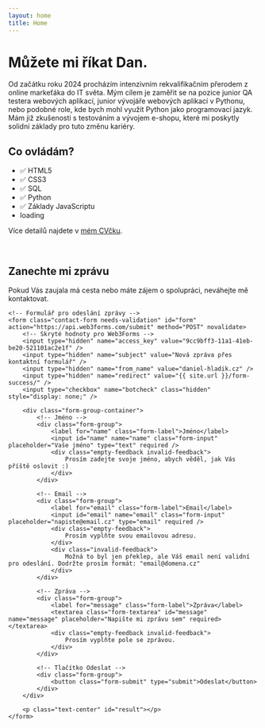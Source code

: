 ```yaml
---
layout: home
title: Home
---
```



# Můžete mi říkat Dan.
Od začátku roku 2024 procházím intenzivním rekvalifikačním přerodem z online markeťáka do IT světa. Mým cílem je zaměřit se na pozice junior QA testera webových aplikací, junior vývojáře webových aplikací v Pythonu, nebo podobné role, kde bych mohl využít Python jako programovací jazyk. Mám již zkušenosti s testováním a vývojem e-shopu, které mi poskytly solidní základy pro tuto změnu kariéry.

## Co ovládám?
- ✅ HTML5
- ✅ CSS3
- ✅ SQL
- ✅ Python
- ✅ Základy JavaScriptu
- <div>loading<span class="dots"></span></div>

Více detailů najdete v [mém CVčku](https://flowcv.com/resume/osrniic0ww).

<p>&nbsp;<p>

<section class="contact-section">
    <div class="contact-intro">
        <h2>Zanechte mi zprávu</h2>
        <p class="contact-description">
            Pokud Vás zaujala má cesta nebo máte zájem o spolupráci, neváhejte mě kontaktovat.
        </p>
    </div>

    <!-- Formulář pro odeslání zprávy -->
    <form class="contact-form needs-validation" id="form" action="https://api.web3forms.com/submit" method="POST" novalidate>
        <!-- Skryté hodnoty pro Web3Forms -->
        <input type="hidden" name="access_key" value="9cc9bff3-11a1-41eb-be20-521101ac2e1f" />
        <input type="hidden" name="subject" value="Nová zpráva přes kontaktní formulář" />
        <input type="hidden" name="from_name" value="daniel-hladik.cz" />
        <input type="hidden" name="redirect" value="{{ site.url }}/form-success/" />
        <input type="checkbox" name="botcheck" class="hidden" style="display: none;" />

        <div class="form-group-container">
            <!-- Jméno -->
            <div class="form-group">
                <label for="name" class="form-label">Jméno</label>
                <input id="name" name="name" class="form-input" placeholder="Vaše jméno" type="text" required />
                <div class="empty-feedback invalid-feedback">
                    Prosím zadejte svoje jméno, abych věděl, jak Vás příště oslovit :)
                </div>
            </div>

            <!-- Email -->
            <div class="form-group">
                <label for="email" class="form-label">Email</label>
                <input id="email" name="email" class="form-input" placeholder="napiste@email.cz" type="email" required />
                <div class="empty-feedback">
                    Prosím vyplňte svou emailovou adresu.
                </div>
                <div class="invalid-feedback">
                    Možná to byl jen překlep, ale Váš email není validní pro odeslání. Dodržte prosím formát: "email@domena.cz"
                </div>
            </div>

            <!-- Zpráva -->
            <div class="form-group">
                <label for="message" class="form-label">Zpráva</label>
                <textarea class="form-textarea" id="message" name="message" placeholder="Napište mi zprávu sem" required></textarea>
                <div class="empty-feedback invalid-feedback">
                    Prosím vyplňte pole se zprávou.
                </div>
            </div>

            <!-- Tlačítko Odeslat -->
            <div class="form-group">
                <button class="form-submit" type="submit">Odeslat</button>
            </div>
        </div>

        <p class="text-center" id="result"></p>
    </form>
</section>

<script src="/assets/js/contact-form.js" defer></script>

<!--
<p class="text-center">
<a href="mailto:info@daniel-hladik.cz?subject=Pozor! Tento e-mail obsahuje 100% dobré zprávy&body=Dejte mi vědět, co máte na srdci :)" class="button">Kontaktovat emailem</a>
</p>
-->
<!--
# About

<ul>
    <li><a href="{{ site.baseurl }}/about/page">Page</a></li>
    <li><a href="{{ site.baseurl }}/cv">CV</a></li>
</ul>


Lorem ipsum dolor sit amet, consectetur adipisicing elit, sed do eiusmod tempor incididunt ut labore et dolore magna aliquaa.

This is the home page. It can be used for a short introduction. [Click here](cv) to see the full CV, and [here](assets/files/cv.pdf) to download a print version. The theme also ships with a blog: [click here](posts) to scroll posts from the most recent. Finally, [click here](404) to see a page that can't be found.

By default, the theme only contains these few pages in order to stay lean and flexible. However, it can be easily extended to accommodate more pages, [collections](https://jekyllrb.com/docs/collections/), [categories, and tags](https://jekyllrb.com/docs/posts/#tags-and-categories).

Ut enim ad minim veniam, quis nostrud exercitation ullamco laboris nisi ut aliquip ex ea commodo consequat. Duis aute irure dolor in reprehenderit in voluptate velit esse cillum dolore eu fugiat nulla pariatur. Excepteur sint occaecat cupidatat non proident, sunt in culpa qui officia deserunt mollit anim id est laborum.

Below is a list of blog posts included for illustrative purposes. Make sure to delete or modify them before deploying your website.

{% include archive.html %}
-->
